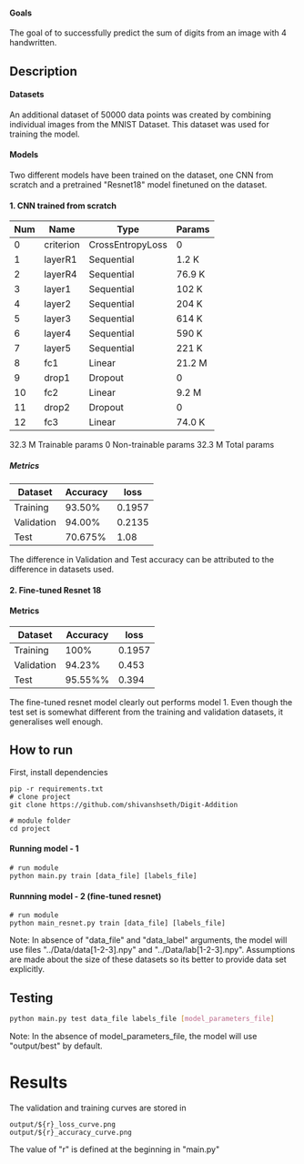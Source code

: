 #### Goals  
The goal of to successfully predict the sum of digits from an image with 4 handwritten.  

## Description   

#### Datasets
An additional dataset of 50000 data points was created by combining individual images from the MNIST Dataset. This dataset was used for training the model.

#### Models

Two different models have been trained on the dataset, one CNN from scratch and a pretrained "Resnet18" model finetuned on the dataset.

#### 1. CNN trained from scratch 

| Num | Name     | Type             | Params | 
------|----------|------------------|--------|
| 0  | criterion | CrossEntropyLoss | 0      |
| 1  | layerR1   | Sequential       | 1.2 K  |
| 2  | layerR4   | Sequential       | 76.9 K |
| 3  | layer1    | Sequential       | 102 K  |
| 4  | layer2    | Sequential       | 204 K  |
| 5  | layer3    | Sequential       | 614 K  |
| 6  | layer4    | Sequential       | 590 K  |
| 7  | layer5    | Sequential       | 221 K  |
| 8  | fc1       | Linear           | 21.2 M |
| 9  | drop1     | Dropout          | 0      |
| 10 | fc2       | Linear           | 9.2 M  |
| 11 | drop2     | Dropout          | 0      |
| 12 | fc3       | Linear           | 74.0 K |

32.3 M    Trainable params
0         Non-trainable params
32.3 M    Total params

##### Metrics

| Dataset | Accuracy | loss |
----------|----------|------|
| Training | 93.50%    | 0.1957|
| Validation | 94.00%  | 0.2135|
| Test       | 70.675% |  1.08 |

The difference in Validation and Test accuracy can be attributed to the difference in datasets used.

#### 2. Fine-tuned Resnet 18

#### Metrics 

| Dataset | Accuracy | loss |
----------|----------|------|
| Training | 100%    | 0.1957|
| Validation | 94.23%  | 0.453|
| Test       | 95.55%% |  0.394 |

The fine-tuned resnet model clearly out performs model 1. Even though the test set is somewhat different from the training and validation datasets, it generalises well enough.

## How to run   
First, install dependencies

```   
pip -r requirements.txt
# clone project   
git clone https://github.com/shivanshseth/Digit-Addition

# module folder
cd project
```

#### Running model - 1
```
# run module  
python main.py train [data_file] [labels_file]
```

#### Runnning model - 2 (fine-tuned resnet) 
```
# run module  
python main_resnet.py train [data_file] [labels_file]
```


Note: In absence of "data_file" and "data_label" arguments, the model will use files "../Data/data[1-2-3].npy" and "../Data/lab[1-2-3].npy". Assumptions are made about the size of these datasets so its better to provide data set explicitly.


## Testing
```bash
python main.py test data_file labels_file [model_parameters_file]
```
Note: In the absence of model_parameters_file, the model will use "output/best" by default.

# Results
The validation and training curves are stored in 
```
output/${r}_loss_curve.png
output/${r}_accuracy_curve.png
```
The value of "r" is defined at the beginning in "main.py"
```
